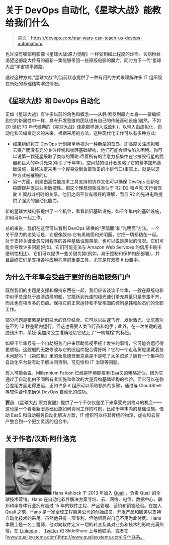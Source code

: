 # 关于 DevOps 自动化,《星球大战》能教给我们什么

> 原文：<https://devops.com/star-wars-can-teach-us-devops-automation/>

也许没有哪部电影像《星球大战:原力觉醒》一样受到如此程度的炒作。长期粉丝渴望这部庞大传奇的最新一集能够带回一些原版电影的魔力，同时为下一代“星球大战”宇宙铺平道路。

通过这种方式,“星球大战”的当前状态提供了一种有用的方式来理解许多 IT 组织现在所处的基础结构演进情况。

## 《星球大战》和 DevOps 自动化

正如《星球大战》有许多以前的角色和概念——从韩·索罗到原力本身——要编织到它的新属性中一样，具有开发思维的团队也有自己的传统基础设施(诚然，不如 20 世纪 70 年代经典的《星球大战》佳能那样迷人或盈利)，以带入由虚拟化、自动化和云编排定义的未来。根据采用的方法，这种现代化工作可以有多种方式:

*   如果组织将其 DevOps 计划简单地视为一种新型的孤岛，即高度关注虚拟和云资产而没有充分关注传统和物理基础架构，他们可能会很快陷入困境。你可以说第一颗死星采取了类似的策略:尽管所有的注意力都集中在它摧毁行星的武器和巨大的牵引光束(牵引了千年隼)，空间站的设计者忽略了它的基本加热基础设施，最终决定采用一个容易受到鱼雷攻击的小排气口(事实上，就是以这种方式被摧毁的)。
*   另一方面，创建由高性能技术工具支持的协作文化可以确保 DevOps 创新站稳脚跟并促进业务敏捷性。把这个理想想象成类似于 R2-D2 和卢克·天行者驾驶 X 翼战斗机时的关系。他们之间不仅有很好的理解，而且 R2 的先进电路提供了强大的自动化能力。

新的星球大战电影提供了一个机会，看看新旧基础设施，如千年隼内的基础设施，如何可以一起工作。

总的来说，我们在这里可以看到 DevOps 转换的“黑暗面”和“光明面”方法。一个关于原力的老笑话是，它很像胶带:它有黑暗面和光明面，它把一切都粘在一起。对于支持关键业务应用程序的各种基础设施类型，也可以说是类似的情况。它们可能会导致许多问题(例如，它们可能无法与 Amazon Web Services 的信用卡刷卡便利性相比)，它们可以提供一些关键优势(例如，易于控制和保护内部部署)，并且最终它们是支持各种应用程序的重要工具，尤其是在双模 it 设置中。

## 为什么千年隼会受益于更好的自助服务门户

既然我们的主题是支撑和保持东西在一起，我们应该谈谈千年隼，一艘在原版电影中似乎总是处于崩溃边缘的船。它跳跃到光速的超光速引擎充其量只是参差不齐，而且也有相当多的伤痕。保持它的正常运转和不受帝国的控制是韩和船员们的全职工作。

部分问题是猎鹰是新旧技术的怪异结合。它可以以曲速飞行，发射激光，让凯塞尔在不到 12 秒差距内运行。但这也需要人类飞行员和炮手；此外，在一次关键的逃脱镜头中，莱娅·奥加纳公主准确地给它贴上了“一桶螺栓”的标签。

如果千年隼号有一个自助服务门户来帮助监视甲板上发生的事情，它可能会运行得更顺畅。这艘船的无数修改与它的旧组件配合得好吗？它的一个走私货舱里藏着技术问题吗？《第四集》里的全息德贾里克桌是不是吃了太多资源？拥有一个集中的自动化平台将有助于解决问责制、可见性和 IT 治理等问题。

有人可能会说，Millennium Falcon 已经是环境即服务(EaaS)的粗略近似，因为它通过了自动化由不同所有者实施和修改的大量异构基础架构的检验。但它可以在弥合差距方面走得更远，正如许多 it 组织可以采取额外的步骤，通过与 CloudShell 等软件合作来确保 DevOps 自动化的成功。

**要点**:《星球大战:原力觉醒》提供了一个不仅仅是坐下来享受光剑格斗的机会——这也是一个看看新旧基础设施如何协同工作的时刻，比如千年隼内的基础设施。借助 EaaS 和自助服务自动化解决方案，IT 组织可以将其传统的物理、虚拟和云资产整合到一个更加灵活的组合中。

## 关于作者/汉斯·阿什洛克

![Hans](img/4e5dd5c44a8534b9b5402b97f16d57e2.png) Hans Ashlock 于 2013 年加入 [Quali](http://www.qualisystems.com/) ，负责 Quali 的全球技术营销。Hans 在自动化软件解决方案寻址、云、网络、电信、数据中心、联邦和半导体行业拥有超过 15 年的软件工程、产品管理、营销和销售经验。在加入 Quali 之前，Hans 是一家全球工程服务公司的创始成员，开发产品和服务以支持自动化技术的采用。虽然他只有一项专利，但他很高兴自己不用为此付费。Hans 本质上是一名工程师，他对向软件定义一切的转变及其对业务和技术的影响充满热情。在 [LinkedIn](https://www.linkedin.com/in/hansashlock) 、 [Twitter](https://twitter.com/hashlock) 和 SlideShare 上与他联系，或者在[www.qualisystems.com](http://www.qualisystems.com)与他联系。